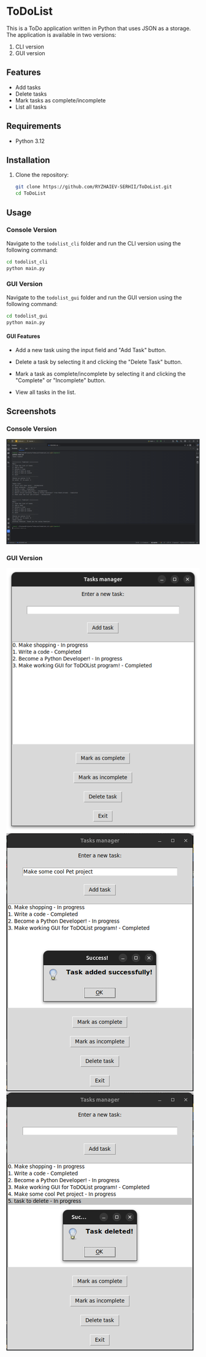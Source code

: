 # ToDoList

This is a ToDo application written in Python that uses JSON as a storage. The application is available in two versions:

1. CLI version
2. GUI version

## Features

- Add tasks
- Delete tasks
- Mark tasks as complete/incomplete
- List all tasks

## Requirements

- Python 3.12

## Installation

1. Clone the repository:
    ```sh
    git clone https://github.com/RYZHAIEV-SERHII/ToDoList.git
    cd ToDoList
    ```

## Usage

### Console Version

Navigate to the `todolist_cli` folder and run the CLI version using the following command:

```sh
cd todolist_cli
python main.py
```



### GUI Version

Navigate to the `todolist_gui` folder and run the GUI version using the following command:

```sh
cd todolist_gui
python main.py
```

#### GUI Features

- Add a new task using the input field and "Add Task" button.

- Delete a task by selecting it and clicking the "Delete Task" button.

- Mark a task as complete/incomplete by selecting it and clicking the "Complete" or "Incomplete" button.

- View all tasks in the list.

## Screenshots

### Console Version

![Console Version Screenshot](images/console_screenshot.png)

### GUI Version

![GUI Version Screenshot](images/gui_screenshot.png)
![GUI Version Screenshot](images/gui_screenshot_add.png)
![GUI Version Screenshot](images/gui_screenshot_del.png)
